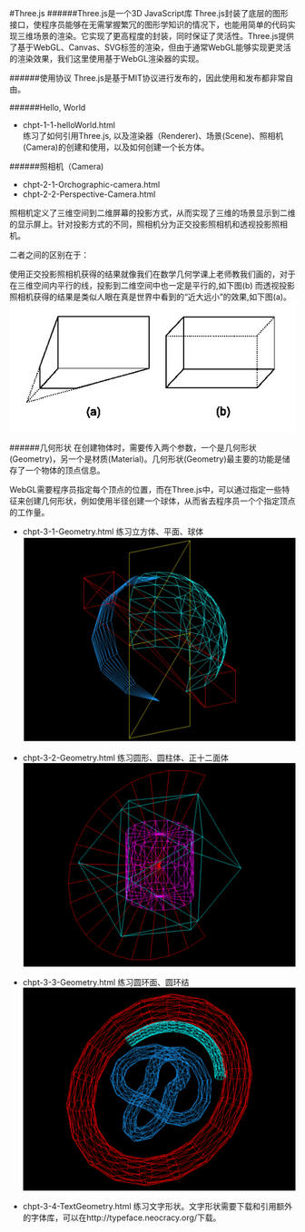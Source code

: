 #Three.js
######Three.js是一个3D JavaScript库
Three.js封装了底层的图形接口，使程序员能够在无需掌握繁冗的图形学知识的情况下，也能用简单的代码实现三维场景的渲染。它实现了更高程度的封装，同时保证了灵活性。Three.js提供了基于WebGL、Canvas、SVG标签的渲染，但由于通常WebGL能够实现更灵活的渲染效果，我们这里使用基于WebGL渲染器的实现。

######使用协议
Three.js是基于MIT协议进行发布的，因此使用和发布都非常自由。

######Hello, World
* chpt-1-1-helloWorld.html  
练习了如何引用Three.js, 以及渲染器（Renderer)、场景(Scene)、照相机(Camera)的创建和使用，以及如何创建一个长方体。

######照相机（Camera)
* chpt-2-1-Orchographic-camera.html
* chpt-2-2-Perspective-Camera.html

照相机定义了三维空间到二维屏幕的投影方式，从而实现了三维的场景显示到二维的显示屏上。针对投影方式的不同，照相机分为正交投影照相机和透视投影照相机。

二者之间的区别在于：

使用正交投影照相机获得的结果就像我们在数学几何学课上老师教我们画的，对于在三维空间内平行的线，投影到二维空间中也一定是平行的,如下图(b)
而透视投影照相机获得的结果是类似人眼在真是世界中看到的“近大远小”的效果,如下图(a)。
![image](https://github.com/ChengYiFan/three.js/raw/master/img/camera.jpg)

######几何形状
在创建物体时，需要传入两个参数，一个是几何形状(Geometry)，另一个是材质(Material)。几何形状(Geometry)最主要的功能是储存了一个物体的顶点信息。

WebGL需要程序员指定每个顶点的位置，而在Three.js中，可以通过指定一些特征来创建几何形状，例如使用半径创建一个球体，从而省去程序员一个个指定顶点的工作量。

* chpt-3-1-Geometry.html   练习立方体、平面、球体
![image](https://github.com/ChengYiFan/three.js/raw/master/img/geometry.png)

* chpt-3-2-Geometry.html   练习圆形、圆柱体、正十二面体
![image](https://github.com/ChengYiFan/three.js/raw/master/img/geometry2.png)

* chpt-3-3-Geometry.html   练习圆环面、圆环结
![image](https://github.com/ChengYiFan/three.js/raw/master/img/geometry3.png)

* chpt-3-4-TextGeometry.html  练习文字形状。文字形状需要下载和引用额外的字体库，可以在http://typeface.neocracy.org/下载。